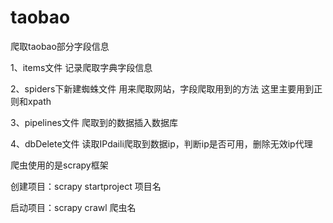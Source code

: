 # taobao
爬取taobao部分字段信息


1、items文件
记录爬取字典字段信息

2、spiders下新建蜘蛛文件
用来爬取网站，字段爬取用到的方法
这里主要用到正则和xpath

3、pipelines文件
爬取到的数据插入数据库

4、dbDelete文件
读取IPdaili爬取到数据ip，判断ip是否可用，删除无效ip代理


爬虫使用的是scrapy框架

创建项目：scrapy startproject 项目名

启动项目：scrapy crawl 爬虫名
